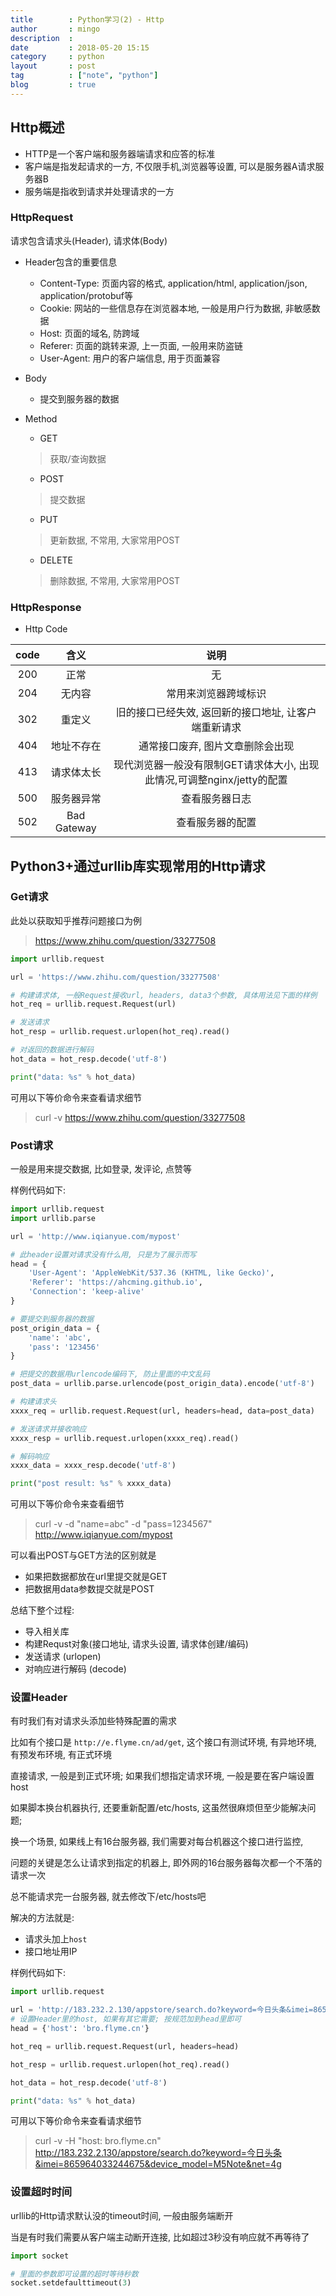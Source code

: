 ```yaml
---
title        : Python学习(2) - Http
author       : mingo
description  :
date         : 2018-05-20 15:15
category     : python
layout       : post
tag          : ["note", "python"]
blog         : true
---
```


## Http概述

- HTTP是一个客户端和服务器端请求和应答的标准
- 客户端是指发起请求的一方, 不仅限手机,浏览器等设置, 可以是服务器A请求服务器B
- 服务端是指收到请求并处理请求的一方

### HttpRequest

请求包含请求头(Header), 请求体(Body)

- Header包含的重要信息
    * Content-Type: 页面内容的格式, application/html, application/json, application/protobuf等
    * Cookie: 网站的一些信息存在浏览器本地, 一般是用户行为数据, 非敏感数据
    * Host: 页面的域名, 防跨域
    * Referer: 页面的跳转来源, 上一页面, 一般用来防盗链
    * User-Agent: 用户的客户端信息, 用于页面兼容

- Body
    * 提交到服务器的数据

- Method
    * GET

    > 获取/查询数据

    * POST

    > 提交数据

    * PUT

    > 更新数据, 不常用, 大家常用POST

    * DELETE

    > 删除数据, 不常用, 大家常用POST


### HttpResponse

- Http Code

| code | 含义        | 说明                                                                    |
|:----:|:-----------:|:-----------------------------------------------------------------------:|
| 200  | 正常        | 无                                                                      |
| 204  | 无内容      | 常用来浏览器跨域标识                                                    |
| 302  | 重定义      | 旧的接口已经失效, 返回新的接口地址, 让客户端重新请求                    |
| 404  | 地址不存在  | 通常接口废弃, 图片文章删除会出现                                        |
| 413  | 请求体太长  | 现代浏览器一般没有限制GET请求体大小, 出现此情况,可调整nginx/jetty的配置 |
| 500  | 服务器异常  | 查看服务器日志                                                          |
| 502  | Bad Gateway | 查看服务器的配置                                                        |

## Python3+通过urllib库实现常用的Http请求


### Get请求
此处以获取知乎推荐问题接口为例

> https://www.zhihu.com/question/33277508

```python
import urllib.request

url = 'https://www.zhihu.com/question/33277508'

# 构建请求体, 一般Request接收url, headers, data3个参数, 具体用法见下面的样例
hot_req = urllib.request.Request(url)

# 发送请求
hot_resp = urllib.request.urlopen(hot_req).read()

# 对返回的数据进行解码
hot_data = hot_resp.decode('utf-8')

print("data: %s" % hot_data)
```

可用以下等价命令来查看请求细节

> curl -v https://www.zhihu.com/question/33277508

### Post请求

一般是用来提交数据, 比如登录, 发评论, 点赞等

样例代码如下:

```python
import urllib.request
import urllib.parse

url = 'http://www.iqianyue.com/mypost'

# 此header设置对请求没有什么用, 只是为了展示而写
head = {
    'User-Agent': 'AppleWebKit/537.36 (KHTML, like Gecko)',
    'Referer': 'https://ahcming.github.io',
    'Connection': 'keep-alive'
}

# 要提交到服务器的数据
post_origin_data = {
    'name': 'abc',
    'pass': '123456'
}

# 把提交的数据用urlencode编码下, 防止里面的中文乱码
post_data = urllib.parse.urlencode(post_origin_data).encode('utf-8')

# 构建请求头
xxxx_req = urllib.request.Request(url, headers=head, data=post_data)

# 发送请求并接收响应
xxxx_resp = urllib.request.urlopen(xxxx_req).read()

# 解码响应
xxxx_data = xxxx_resp.decode('utf-8')

print("post result: %s" % xxxx_data)
```

可用以下等价命令来查看细节

> curl -v -d "name=abc" -d "pass=1234567" http://www.iqianyue.com/mypost

可以看出POST与GET方法的区别就是

- 如果把数据都放在url里提交就是GET
- 把数据用data参数提交就是POST

总结下整个过程:

- 导入相关库
- 构建Requst对象(接口地址, 请求头设置, 请求体创建/编码)
- 发送请求 (urlopen)
- 对响应进行解码 (decode)

### 设置Header

有时我们有对请求头添加些特殊配置的需求 

比如有个接口是 `http://e.flyme.cn/ad/get`, 这个接口有测试环境, 有异地环境, 有预发布环境, 有正式环境

直接请求, 一般是到正式环境; 如果我们想指定请求环境, 一般是要在客户端设置host

如果脚本换台机器执行, 还要重新配置/etc/hosts, 这虽然很麻烦但至少能解决问题;

换一个场景, 如果线上有16台服务器, 我们需要对每台机器这个接口进行监控,

问题的关键是怎么让请求到指定的机器上, 即外网的16台服务器每次都一个不落的请求一次

总不能请求完一台服务器, 就去修改下/etc/hosts吧

解决的方法就是:

- 请求头加上`host`
- 接口地址用IP

样例代码如下:

```python
import urllib.request

url = 'http://183.232.2.130/appstore/search.do?keyword=今日头条&imei=865964033244675&device_model=M5Note&net=4g'
# 设置Header里的host, 如果有其它需要; 按规范加到head里即可
head = {'host': 'bro.flyme.cn'}

hot_req = urllib.request.Request(url, headers=head)

hot_resp = urllib.request.urlopen(hot_req).read()

hot_data = hot_resp.decode('utf-8')

print("data: %s" % hot_data)

```

可用以下等价命令来查看请求细节

> curl -v -H "host: bro.flyme.cn" http://183.232.2.130/appstore/search.do?keyword=今日头条&imei=865964033244675&device_model=M5Note&net=4g

### 设置超时时间

urllib的Http请求默认没的timeout时间, 一般由服务端断开

当是有时我们需要从客户端主动断开连接, 比如超过3秒没有响应就不再等待了

```python
import socket

# 里面的参数即可设置的超时等待秒数
socket.setdefaulttimeout(3)
```

